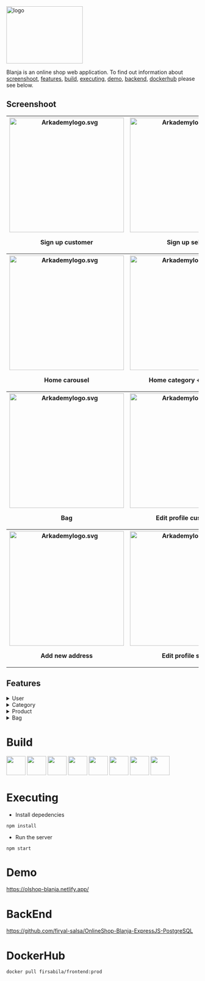 <img src="https://res.cloudinary.com/dvehyvk3d/image/upload/v1634232141/Blanja/Blanja_gtchsp.png" style="align:center;height:150px;width:200px" alt="logo">

  Blanja is an online shop web application. To find out information about [screenshoot](#screenshoot), [features](#features), [build](#build), [executing](#executing), [demo](#demo), [backend](#backend), [dockerhub](#dockerhub) please see below.


## Screenshoot

<table>
  <tr>
    <th>
      <img src="https://res.cloudinary.com/dvehyvk3d/image/upload/v1634186998/Blanja/1_mjesyn.png" width="300px" alt="Arkademylogo.svg" />
      <p>Sign up customer<p/>
    </th>
    <th>
      <img src="https://res.cloudinary.com/dvehyvk3d/image/upload/v1634189996/Blanja/10_dwy8bh.png" width="300px" alt="Arkademylogo.svg" />
      <p>Sign up seller<p/>
    </th>
    <th>
      <img src="https://res.cloudinary.com/dvehyvk3d/image/upload/v1634189999/Blanja/9_m0zsgh.png" width="300px" alt="Arkademylogo.svg" />
      <p>Login<p/>
    </th>
  </tr>
 <tr>
    <th>
      <img src="https://res.cloudinary.com/dvehyvk3d/image/upload/v1634187003/Blanja/2_wbhniy.png" width="300px" alt="Arkademylogo.svg" />
      <p>Home carousel<p/>
    </th>
    <th>
      <img src="https://res.cloudinary.com/dvehyvk3d/image/upload/v1634187001/Blanja/5_tiqnzy.png" width="300px" alt="Arkademylogo.svg" />
      <p>Home category + product<p/>
    </th>
    <th> 
      <img src="https://res.cloudinary.com/dvehyvk3d/image/upload/v1634187001/Blanja/3_kkow7r.png" width="300px" alt="Arkademylogo.svg" />
      <p>Product<p/>
   </th>
  </tr>
  <tr>
    <th>
      <img src="https://res.cloudinary.com/dvehyvk3d/image/upload/v1634187001/Blanja/4_usdj4m.png" width="300px" alt="Arkademylogo.svg" />
      <p>Bag<p/>
    </th>
    <th>
      <img src="https://res.cloudinary.com/dvehyvk3d/image/upload/v1634187001/Blanja/6_salas0.png" width="300px" alt="Arkademylogo.svg" />
      <p>Edit profile customer<p/>
    </th>
    <th>
      <img src="https://res.cloudinary.com/dvehyvk3d/image/upload/v1634187000/Blanja/7_fu2kcr.png" width="300px" alt="Arkademylogo.svg" />
      <p>Shipping address<p/>
    </th>
  </tr>
  <tr>
    <th>
      <img src="https://res.cloudinary.com/dvehyvk3d/image/upload/v1634187001/Blanja/8_lzudbi.png" width="300px" alt="Arkademylogo.svg" />
      <p>Add new address<p/>
    </th>
    <th>
      <img src="https://res.cloudinary.com/dvehyvk3d/image/upload/v1634190000/Blanja/11_v3s3ke.png" width="300px" alt="Arkademylogo.svg" />
      <p>Edit profile seller<p/>
    </th>
    <th>
      <img src="https://res.cloudinary.com/dvehyvk3d/image/upload/v1634190001/Blanja/12_sgcqyj.png" width="300px" alt="Arkademylogo.svg" />
      <p>Inventory<p/>
    </th>
  </tr>
</table>


## Features
<details>
  <summary>User</summary>
  
  ## Customer
  1. Sign up
  2. Login
  
  ## Seller
  1. Sign up
  2. Login
  3. Inventory
     * Create
     * Read
     * Read - Sold out
     * Update
     * Delete
</details>

<details>
  <summary>Category</summary>
  
  ## Category
  1. Read
</details>

<details>
  <summary>Product</summary>
  
  ## Product
  1. Access home page
  2. Read
  3. Update
  4. Delete
  5. Sort by name
  6. Sort by newest
  7. Sort by price
  8. Search
</details>

<details>
  <summary>Bag</summary>
  
  ## Bag
  1. Access bag page
  2. Select products
  3. Price total of products
</details>



Build
============

<div class="d-flex">
<img src="https://res.cloudinary.com/dvehyvk3d/image/upload/v1634191162/tech%20stack/react_xh8uvp.svg" width="50px" height="50px">
<img src="https://res.cloudinary.com/dvehyvk3d/image/upload/v1634191268/tech%20stack/npm_hhcd86.svg" width="50px" height="50px">
<img src="https://res.cloudinary.com/dvehyvk3d/image/upload/v1634225494/tech%20stack/postgresql_r813wd.svg" width="50px" height="50px">
<img src="https://res.cloudinary.com/dvehyvk3d/image/upload/v1634225451/tech%20stack/redis_agonqb.svg" width="50px" height="50px">
<img src="https://res.cloudinary.com/dvehyvk3d/image/upload/v1634225449/tech%20stack/nginx_sapsks.svg" width="50px" height="50px">
<img src="https://res.cloudinary.com/dvehyvk3d/image/upload/v1634225445/tech%20stack/aws-ec2_xkv0gc.svg" width="50px" height="50px">
<img src="https://res.cloudinary.com/dvehyvk3d/image/upload/v1634225443/tech%20stack/docker-icon_hamwmv.svg" width="50px" height="50px">
<img src="https://res.cloudinary.com/dvehyvk3d/image/upload/v1634225440/tech%20stack/jenkins_xhlzk0.svg" width="50px" height="50px">
</div>

Executing
============

* Install depedencies
```
npm install
```

* Run the server
```
npm start
```

Demo
============
https://olshop-blanja.netlify.app/

BackEnd
============
https://github.com/firyal-salsa/OnlineShop-Blanja-ExpressJS-PostgreSQL

DockerHub
============
```
docker pull firsabila/frontend:prod
```

